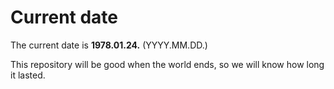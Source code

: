 # Current date

The current date is **1978.01.24.** (YYYY.MM.DD.)

This repository will be good when the world ends, so we will know how long it lasted.